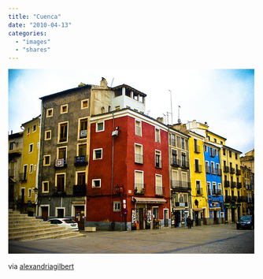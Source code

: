```yaml
---
title: "Cuenca"
date: "2010-04-13"
categories: 
  - "images"
  - "shares"
---
```


![](images/tumblr_kzt5biecPN1qz4vrlo1_500.jpg)

via [alexandriagilbert](http://flickr.com/photos/47214856@N04)
